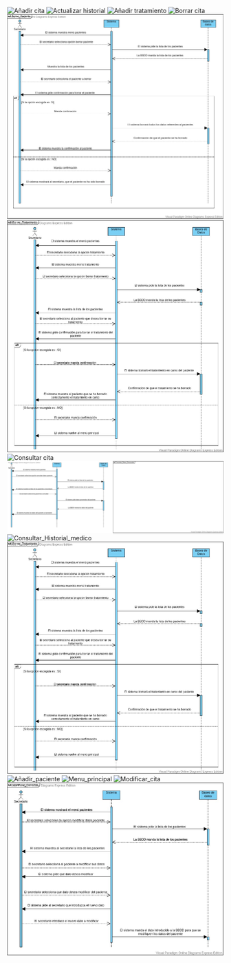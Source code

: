 ![Añadir cita]()
![Actualizar historial]()
![Añadir tratamiento](https://github.com/Elen16alva/IS_proyecto/blob/master/ENTREGA2/Diagramas%20Secuencia/Añadir_Tratamiento.jpg)
![Borrar cita]()
![Borrar paciente](https://github.com/Elen16alva/IS_proyecto/blob/master/ENTREGA2/Diagramas%20Secuencia/Borrar_Paciente.jpg)
![Borrar tratamiento](https://github.com/Elen16alva/IS_proyecto/blob/master/ENTREGA2/Diagramas%20Secuencia/Borrar_Tratamiento.jpg)
![Consultar cita]()
![Consultar_datos_paciente](https://github.com/Elen16alva/IS_proyecto/blob/master/ENTREGA2/Diagramas%20Secuencia/Consultar_Datos_Paciente.jpg)
![Consultar_Historial_medico]()
![Consultar_tratamiento](https://github.com/Elen16alva/IS_proyecto/blob/master/ENTREGA2/Diagramas%20Secuencia/Borrar_Tratamiento.jpg)
![Añadir_paciente](https://github.com/Elen16alva/IS_proyecto/blob/master/ENTREGA2/Diagramas%20Secuencia/Añadir_Paciente.jpg)
![Menu_principal]()
![Modificar_cita]()
![Modificar_datos_personales](https://github.com/Elen16alva/IS_proyecto/blob/master/ENTREGA2/Diagramas%20Secuencia/Modificar_Paciente.jpg)
